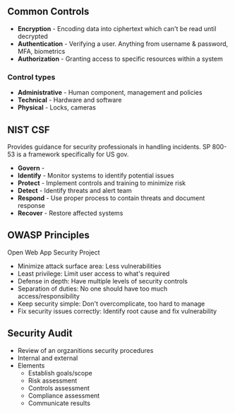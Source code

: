 ## Common Controls
* **Encryption** - Encoding data into ciphertext which can't be read until decrypted
* **Authentication** - Verifying a user. Anything from username & password, MFA, biometrics
* **Authorization** - Granting access to specific resources within a system

### Control types
* **Administrative** - Human component, management and policies
* **Technical** - Hardware and software
* **Physical** - Locks, cameras

## NIST CSF
Provides guidance for security professionals in handling incidents. SP 800-53 is a framework specifically for US gov.

* **Govern** - 
* **Identify** - Monitor systems to identify potential issues
* **Protect** - Implement controls and training to minimize risk
* **Detect** - Identify threats and alert team
* **Respond** - Use proper process to contain threats and document response
* **Recover** - Restore affected systems

## OWASP Principles
Open Web App Security Project

* Minimize attack surface area: Less vulnerabilities
* Least privilege: Limit user access to what's required
* Defense in depth: Have multiple levels of security controls
* Separation of duties: No one should have too much access/responsibility
* Keep security simple: Don't overcomplicate, too hard to manage
* Fix security issues correctly: Identify root cause and fix vulnerability

## Security Audit
* Review of an orgzanitions security procedures
* Internal and external
* Elements
    * Establish goals/scope
    * Risk assessment
    * Controls assessment
    * Compliance assessment
    * Communicate results